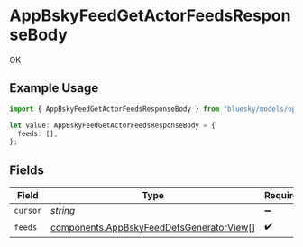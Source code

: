 # AppBskyFeedGetActorFeedsResponseBody

OK

## Example Usage

```typescript
import { AppBskyFeedGetActorFeedsResponseBody } from "bluesky/models/operations";

let value: AppBskyFeedGetActorFeedsResponseBody = {
  feeds: [],
};
```

## Fields

| Field                                                                                                | Type                                                                                                 | Required                                                                                             | Description                                                                                          |
| ---------------------------------------------------------------------------------------------------- | ---------------------------------------------------------------------------------------------------- | ---------------------------------------------------------------------------------------------------- | ---------------------------------------------------------------------------------------------------- |
| `cursor`                                                                                             | *string*                                                                                             | :heavy_minus_sign:                                                                                   | N/A                                                                                                  |
| `feeds`                                                                                              | [components.AppBskyFeedDefsGeneratorView](../../models/components/appbskyfeeddefsgeneratorview.md)[] | :heavy_check_mark:                                                                                   | N/A                                                                                                  |